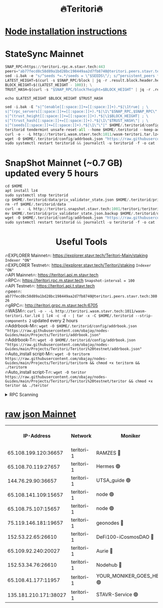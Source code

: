 <h1 align="center"> 🔥Teritori🔥</h1>


[Node installation instructions](https://github.com/obajay/nodes-Guides/tree/main/Projects/Teritori)
=

# StateSync Mainnet
```python
SNAP_RPC=https://teritori.rpc.m.stavr.tech:443
peers="ab77fecd8c58d89a1bd28bc198449aa2d7fb8740@teritori.peers.stavr.tech:38026"
sed -i.bak -e "s/^seeds *=.*/seeds = \"$SEEDS\"/; s/^persistent_peers *=.*/persistent_peers = \"$PEERS\"/" $HOME/.teritorid/config/config.toml
LATEST_HEIGHT=$(curl -s $SNAP_RPC/block | jq -r .result.block.header.height); \
BLOCK_HEIGHT=$((LATEST_HEIGHT - 100)); \
TRUST_HASH=$(curl -s "$SNAP_RPC/block?height=$BLOCK_HEIGHT" | jq -r .result.block_id.hash)

echo $LATEST_HEIGHT $BLOCK_HEIGHT $TRUST_HASH

sed -i.bak -E "s|^(enable[[:space:]]+=[[:space:]]+).*$|\1true| ; \
s|^(rpc_servers[[:space:]]+=[[:space:]]+).*$|\1\"$SNAP_RPC,$SNAP_RPC\"| ; \
s|^(trust_height[[:space:]]+=[[:space:]]+).*$|\1$BLOCK_HEIGHT| ; \
s|^(trust_hash[[:space:]]+=[[:space:]]+).*$|\1\"$TRUST_HASH\"| ; \
s|^(seeds[[:space:]]+=[[:space:]]+).*$|\1\"\"|" $HOME/.teritorid/config/config.toml
teritorid tendermint unsafe-reset-all --home $HOME/.teritorid --keep-addr-book
curl -o - -L http://teritori.wasm.stavr.tech:1011/wasm-teritori.tar.lz4 | lz4 -c -d - | tar -x -C $HOME/.teritorid --strip-components 2
wget -O $HOME/.teritorid/config/addrbook.json "https://raw.githubusercontent.com/obajay/nodes-Guides/main/Projects/Teritori/addrbook.json"
sudo systemctl restart teritorid && journalctl -u teritorid -f -o cat
```

# SnapShot Mainnet (~0.7 GB) updated every 5 hours
```python
cd $HOME
apt install lz4
sudo systemctl stop teritorid
cp $HOME/.teritorid/data/priv_validator_state.json $HOME/.teritorid/priv_validator_state.json.backup
rm -rf $HOME/.teritorid/data
curl -o - -L http://teritori.snapshot.stavr.tech:1001/teritori/teritori-snap.tar.lz4 | lz4 -c -d - | tar -x -C $HOME/.teritorid --strip-components 2
mv $HOME/.teritorid/priv_validator_state.json.backup $HOME/.teritorid/data/priv_validator_state.json
wget -O $HOME/.teritorid/config/addrbook.json "https://raw.githubusercontent.com/obajay/nodes-Guides/main/Projects/Teritori/addrbook.json"
sudo systemctl restart teritorid && journalctl -u teritorid -f -o cat
```
 <h1 align="center"> Useful Tools</h1>

🔥EXPLORER Mainnet🔥:      https://explorer.stavr.tech/Teritori-Main/staking      `Indexer "ON"` \
🔥EXPLORER Testnet🔥:        https://explorer.stavr.tech/Teritori/staking            `Indexer "ON"` \
🔥API Mainnet🔥:                   https://teritori.api.m.stavr.tech \
🔥RPC🔥:                                   https://teritori.rpc.m.stavr.tech                         `Snapshot-interval = 100` \
🔥API Testnet🔥:                     https://teritori.api.t.stavr.tech \
🔥peer🔥:                     `ab77fecd8c58d89a1bd28bc198449aa2d7fb8740@teritori.peers.stavr.tech:38026` \
🔥gRPC🔥:                                http://teritori.grpc.m.stavr.tech:6705 \
🔥WASM🔥: ```curl -o - -L http://teritori.wasm.stavr.tech:1011/wasm-teritori.tar.lz4 | lz4 -c -d - | tar -x -C $HOME/.teritorid --strip-components 2``` updated every 2 hours \
🔥Addrbook-M🔥:    ```wget -O $HOME/.teritorid/config/addrbook.json "https://raw.githubusercontent.com/obajay/nodes-Guides/main/Projects/Teritori/addrbook.json"``` \
🔥Addrbook-T🔥:    ```wget -O $HOME/.teritorid/config/addrbook.json "https://raw.githubusercontent.com/obajay/nodes-Guides/main/Projects/Teritori/Teritori%20testnet/addrbook.json"``` \
🔥Auto_install script-M🔥: ```wget -O teritorm https://raw.githubusercontent.com/obajay/nodes-Guides/main/Projects/Teritori/teritorm && chmod +x teritorm && ./teritorm``` \
🔥Auto_install script-T🔥: ```wget -O teritor https://raw.githubusercontent.com/obajay/nodes-Guides/main/Projects/Teritori/Teritori%20testnet/teritor && chmod +x teritor && ./teritor```

<details>
<summary>RPC Scanning</summary>

<h2 align="center"> We scan nodes in real time every 4 hours. And we provide the final result of RPC endpoints.
We cannot influence the operation of these nodes in any way. </h2>


```python
If Voting Power is higher than 0 --> then the Node is a validator of the network and may be subject to attack and be a potential threat to the chain.
```
```python
We marked such validators with a red symbol
```

</details>

[raw json Mainnet](https://rpc-check.teritorim.stavr.tech/teritorim/rpc-teritorim-result.json)
=



<table><tr><th>IP-Address</th><th>Network</th><th>Moniker</th><th>Latest Block Height</th><th>Earliest Block Height</th><th>Catching Up</th><th>Tx Index</th><th>Voting Power</th><th>Scan Time</th></tr><tr><td>65.108.199.120:36657</td><td>teritori-1</td><td>RAMZES 🔴</td><td>7694450</td><td>5996001</td><td>False</td><td>on</td><td>787155</td><td>2024-03-03T05:33:48.113546443UTC</td></tr><tr><td>65.108.70.119:27657</td><td>teritori-1</td><td>Hermes 🟢</td><td>7694458</td><td>7203180</td><td>False</td><td>on</td><td>0</td><td>2024-03-03T05:34:34.716701163UTC</td></tr><tr><td>144.76.29.90:36657</td><td>teritori-1</td><td>UTSA_guide 🟢</td><td>7694456</td><td>7208001</td><td>False</td><td>on</td><td>0</td><td>2024-03-03T05:34:25.479664409UTC</td></tr><tr><td>65.108.141.109:15657</td><td>teritori-1</td><td>node 🟢</td><td>7694458</td><td>7284986</td><td>False</td><td>on</td><td>0</td><td>2024-03-03T05:34:34.416147995UTC</td></tr><tr><td>65.108.75.107:15657</td><td>teritori-1</td><td>node 🟢</td><td>7694460</td><td>7358868</td><td>False</td><td>on</td><td>0</td><td>2024-03-03T05:34:47.593083045UTC</td></tr><tr><td>75.119.146.181:19657</td><td>teritori-1</td><td>geonodes 🔴</td><td>7694457</td><td>7477201</td><td>False</td><td>on</td><td>37566</td><td>2024-03-03T05:34:32.062595787UTC</td></tr><tr><td>152.53.22.65:26610</td><td>teritori-1</td><td>DeFi100-iCosmosDAO 🔴</td><td>7694461</td><td>7536429</td><td>False</td><td>on</td><td>1476546</td><td>2024-03-03T05:34:51.868293445UTC</td></tr><tr><td>65.109.92.240:20027</td><td>teritori-1</td><td>Aurie 🔴</td><td>7694459</td><td>7568001</td><td>False</td><td>on</td><td>119694</td><td>2024-03-03T05:34:41.162701609UTC</td></tr><tr><td>152.53.34.76:26610</td><td>teritori-1</td><td>Nodehub 🔴</td><td>7694461</td><td>7580883</td><td>False</td><td>on</td><td>65383</td><td>2024-03-03T05:34:52.124512401UTC</td></tr><tr><td>65.108.41.177:11957</td><td>teritori-1</td><td>YOUR_MONIKER_GOES_HERE 🟢</td><td>7694450</td><td>7665829</td><td>False</td><td>on</td><td>0</td><td>2024-03-03T05:33:50.477431360UTC</td></tr><tr><td>135.181.210.171:38027</td><td>teritori-1</td><td>STAVR-Service 🟢</td><td>7694447</td><td>7694001</td><td>False</td><td>on</td><td>0</td><td>2024-03-03T05:33:31.193759164UTC</td></tr></table>
